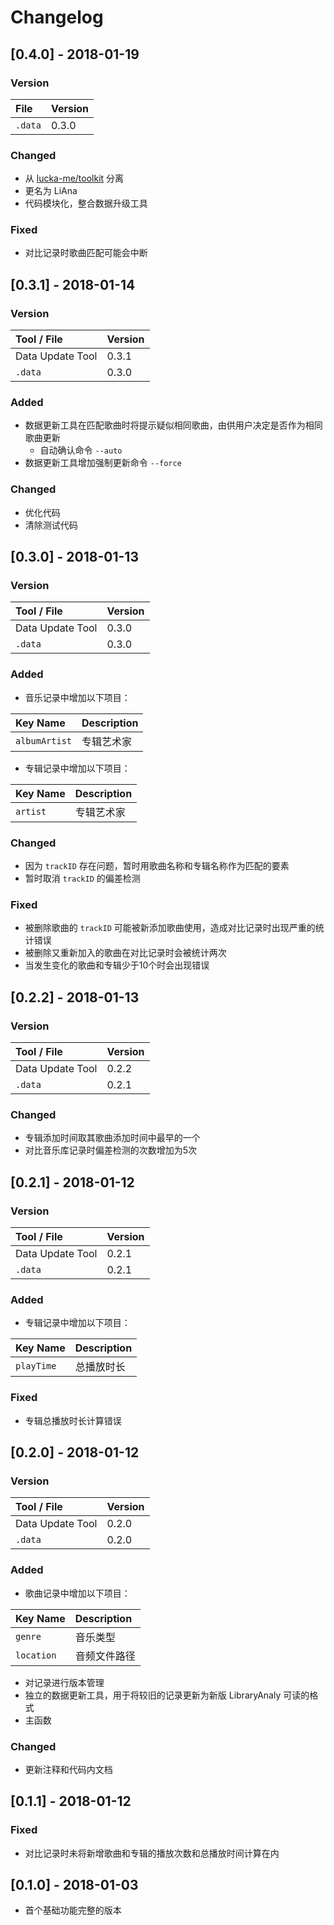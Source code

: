 # Changelog
## [0.4.0] - 2018-01-19
### Version
| File    | Version
| :------ | :------
| `.data` | 0.3.0

### Changed
- 从 [lucka-me/toolkit](https://github.com/lucka-me/toolkit) 分离
- 更名为 LiAna
- 代码模块化，整合数据升级工具

### Fixed
- 对比记录时歌曲匹配可能会中断

## [0.3.1] - 2018-01-14
### Version
| Tool / File      | Version
| :--------------- | :------
| Data Update Tool | 0.3.1
| `.data`          | 0.3.0

### Added
- 数据更新工具在匹配歌曲时将提示疑似相同歌曲，由供用户决定是否作为相同歌曲更新
  - 自动确认命令 `--auto`
- 数据更新工具增加强制更新命令 `--force`

### Changed
- 优化代码
- 清除测试代码

## [0.3.0] - 2018-01-13
### Version
| Tool / File      | Version
| :--------------- | :------
| Data Update Tool | 0.3.0
| `.data`          | 0.3.0

### Added
- 音乐记录中增加以下项目：

| Key Name      | Description
| :------------ | :----------
| `albumArtist` | 专辑艺术家

- 专辑记录中增加以下项目：

| Key Name | Description
| :------- | :----------
| `artist` | 专辑艺术家

### Changed
- 因为 `trackID` 存在问题，暂时用歌曲名称和专辑名称作为匹配的要素
- 暂时取消 `trackID` 的偏差检测

### Fixed
- 被删除歌曲的 `trackID` 可能被新添加歌曲使用，造成对比记录时出现严重的统计错误
- 被删除又重新加入的歌曲在对比记录时会被统计两次
- 当发生变化的歌曲和专辑少于10个时会出现错误

## [0.2.2] - 2018-01-13
### Version
| Tool / File      | Version
| :--------------- | :------
| Data Update Tool | 0.2.2
| `.data`          | 0.2.1

### Changed
- 专辑添加时间取其歌曲添加时间中最早的一个
- 对比音乐库记录时偏差检测的次数增加为5次

## [0.2.1] - 2018-01-12
### Version
| Tool / File      | Version
| :--------------- | :------
| Data Update Tool | 0.2.1
| `.data`          | 0.2.1

### Added
- 专辑记录中增加以下项目：

| Key Name   | Description
| :--------- | :----------
| `playTime` | 总播放时长

### Fixed
- 专辑总播放时长计算错误

## [0.2.0] - 2018-01-12
### Version
| Tool / File      | Version
| :--------------- | :------
| Data Update Tool | 0.2.0
| `.data`          | 0.2.0

### Added
- 歌曲记录中增加以下项目：

| Key Name   | Description
| :--------- | :----------
| `genre`    | 音乐类型
| `location` | 音频文件路径

- 对记录进行版本管理
- 独立的数据更新工具，用于将较旧的记录更新为新版 LibraryAnaly 可读的格式
- 主函数

### Changed
- 更新注释和代码内文档

## [0.1.1] - 2018-01-12
### Fixed
- 对比记录时未将新增歌曲和专辑的播放次数和总播放时间计算在内

## [0.1.0] - 2018-01-03
- 首个基础功能完整的版本
